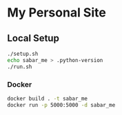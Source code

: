 # My Personal Site

## Local Setup

```bash
./setup.sh
echo sabar_me > .python-version
./run.sh
```

### Docker

```bash
docker build . -t sabar_me
docker run -p 5000:5000 -d sabar_me
```

